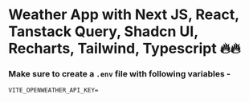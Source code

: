 # Weather App with Next JS, React, Tanstack Query, Shadcn UI, Recharts, Tailwind, Typescript 🔥🔥



### Make sure to create a `.env` file with following variables -

```
VITE_OPENWEATHER_API_KEY=
```
